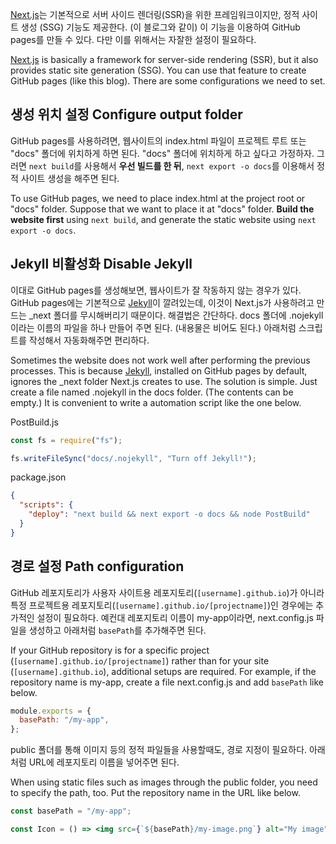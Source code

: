 [Next.js](https://nextjs.org/)는 기본적으로 서버 사이드 렌더링(SSR)을 위한 프레임워크이지만,
정적 사이트 생성 (SSG) 기능도 제공한다.
(이 블로그와 같이) 이 기능을 이용하여 GitHub pages를 만들 수 있다.
다만 이를 위해서는 자잘한 설정이 필요하다.

[Next.js](https://nextjs.org/) is basically a framework for server-side rendering (SSR),
but it also provides static site generation (SSG).
You can use that feature to create GitHub pages (like this blog).
There are some configurations we need to set.

## 생성 위치 설정 Configure output folder

GitHub pages를 사용하려면, 웹사이트의 index.html 파일이 프로젝트 루트 또는 "docs" 폴더에 위치하게 하면 된다.
"docs" 폴더에 위치하게 하고 싶다고 가정하자.
그러면 `next build`를 사용해서 **우선 빌드를 한 뒤**, `next export -o docs`를 이용해서 정적 사이트 생성을 해주면 된다.

To use GitHub pages, we need to place index.html at the project root or "docs" folder.
Suppose that we want to place it at "docs" folder.
**Build the website first** using `next build`, and generate the static website using `next export -o docs`.

## Jekyll 비활성화 Disable Jekyll

이대로 GitHub pages를 생성해보면, 웹사이트가 잘 작동하지 않는 경우가 있다.
GitHub pages에는 기본적으로 [Jekyll](https://jekyllrb.com/)이 깔려있는데, 이것이 Next.js가 사용하려고 만드는 \_next 폴더를 무시해버리기 때문이다.
해결법은 간단하다. docs 폴더에 .nojekyll이라는 이름의 파일을 하나 만들어 주면 된다. (내용물은 비어도 된다.)
아래처럼 스크립트를 작성해서 자동화해주면 편리하다.

Sometimes the website does not work well after performing the previous processes.
This is because [Jekyll](https://jekyllrb.com/), installed on GitHub pages by default, ignores the \_next folder Next.js creates to use.
The solution is simple. Just create a file named .nojekyll in the docs folder. (The contents can be empty.)
It is convenient to write a automation script like the one below.

PostBuild.js

```javascript
const fs = require("fs");

fs.writeFileSync("docs/.nojekyll", "Turn off Jekyll!");
```

package.json

```json
{
  "scripts": {
    "deploy": "next build && next export -o docs && node PostBuild"
  }
}
```

## 경로 설정 Path configuration

GitHub 레포지토리가 사용자 사이트용 레포지토리(`[username].github.io`)가 아니라 특정 프로젝트용 레포지토리(`[username].github.io/[projectname]`)인 경우에는 추가적인 설정이 필요하다.
예컨대 레포지토리 이름이 my-app이라면, next.config.js 파일을 생성하고 아래처럼 `basePath`를 추가해주면 된다.

If your GitHub repository is for a specific project (`[username].github.io/[projectname]`) rather than for your site (`[username].github.io`), additional setups are required.
For example, if the repository name is my-app, create a file next.config.js and add `basePath` like below.

```javascript
module.exports = {
  basePath: "/my-app",
};
```

public 폴더를 통해 이미지 등의 정적 파일들을 사용할때도, 경로 지정이 필요하다.
아래처럼 URL에 레포지토리 이름을 넣어주면 된다.

When using static files such as images through the public folder, you need to specify the path, too.
Put the repository name in the URL like below.

```jsx
const basePath = "/my-app";

const Icon = () => <img src={`${basePath}/my-image.png`} alt="My image">;
```
